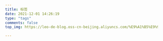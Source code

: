 ```yaml
---
title: 标签
date: 2021-12-01 14:26:19
type: "tags"
comments: false
top_img: https://leo-de-blog.oss-cn-beijing.aliyuncs.com/%E9%A1%B5%E9%9D%A2%E8%83%8C%E6%99%AF.jpg

---
```

